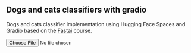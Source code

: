 ## Dogs and cats classifiers with gradio

Dogs and cats classifier implementation using Hugging Face Spaces and Gradio based on the [Fastai](https://course.fast.ai/Lessons/lesson2.html) course.

<input id="photo" type="file">
<div id="results"></div>
<script>
  async function loaded(reader) {
    const response = await fetch('https://chaozn-fastai-dogs-vs-cats.hf.space/api/predict/', {
      method: "POST", body: JSON.stringify({ "data": [reader.result] }),
      headers: { "Content-Type": "application/json" }
    });
    const json = await response.json();
    const label = json['data'][0]['confidences'][0]['label'];
    results.innerHTML = `<br/><img src="${reader.result}" width="300"> <p>${label}</p>`
  }
  function read() {
    const reader = new FileReader();
    reader.addEventListener('load', () => loaded(reader))
    reader.readAsDataURL(photo.files[0]);
  }
  photo.addEventListener('input', read);
</script>

